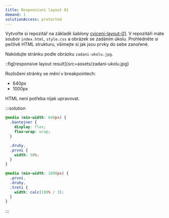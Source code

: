 ```yaml
---
title: Responzivní layout 01
demand: 1
solutionAccess: protected
---
```


Vytvořte si repozitář na základě šablony [cviceni-layout-01](https://github.com/Czechitas-podklady-WEB/cviceni-layout-01). V repozitáři máte soubor `index.html`, `style.css` a obrázek se zadáním úkolu. Prohlédněte si pečlivě HTML strukturu, všímejte si jak jsou prvky do sebe zanořené.

Nakódujte stránku podle obrázku `zadani-ukolu.jpg`.

::fig[responsive layout result]{src=assets/zadani-ukolu.jpg}

Rozložení stránky se mění v breakpointech:

- 640px
- 1000px

HTML není potřeba nijak upravovat.

:::solution

```css
@media (min-width: 640px) {
  .kontejner {
    display: flex;
    flex-wrap: wrap;
  }

  .druhy,
  .prvni {
    width: 50%;
  }
}

@media (min-width: 1000px) {
  .prvni,
  .druhy,
  .treti {
    width: calc(100% / 3);
  }
}
```

:::
